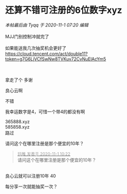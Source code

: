 # 还算不错可注册的6位数字xyz


<i class="pstatus"> 本帖最后由 Tyqq 于 2020-11-1 07:20 编辑 </i><br />
<br />
MJJ门别控制冲就完了<br />
<br />
如果能送我几次抽奖机会更好了<img src="static/image/smiley/yct/007.gif" smilieid="46" border="0" alt="" /> <br />
https://cloud.tencent.com/act/double11?token=g7G6LjVCfSwNw8TVKuv72CvNuElAcYm5<br />
<br />
<br />


拿走了个 多谢

良心云啊

不错

我幸运数字是4，可惜一个带4的都没有啊

365888.xyz<br />
585858.xyz<br />
路过

请问这个在哪里注册是那个便宜的10年？

<div class="quote"><blockquote><font size="2"><a href="https://www.hostloc.com/forum.php?mod=redirect&amp;goto=findpost&amp;pid=9383988&amp;ptid=760830" target="_blank"><font color="#999999">玛雅 发表于 2020-11-1 10:22</font></a></font><br />
请问这个在哪里注册是那个便宜的10年？</blockquote></div><br />
良心云就可以注册10年 40<br />


每分享一次就能抽奖一次？
